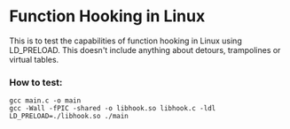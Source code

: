 Function Hooking in Linux
=========================

This is to test the capabilities of function hooking in Linux using LD_PRELOAD.
This doesn't include anything about detours, trampolines or virtual tables.

### How to test:

```
gcc main.c -o main
gcc -Wall -fPIC -shared -o libhook.so libhook.c -ldl
LD_PRELOAD=./libhook.so ./main
```

